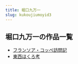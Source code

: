 ```yaml
---
title: 堀口九万一
slug: kukoujiumoyid3
---
```


## 堀口九万一の作品一覧

- [フランソア・コッペ訪問記](huransoakotsupe-051)
- [東西ほくろ考](dongxihokurokao-5ac)
